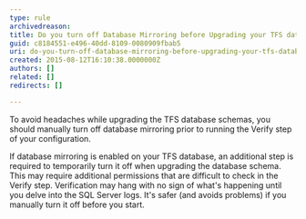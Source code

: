 ```yaml
---
type: rule
archivedreason: 
title: Do you turn off Database Mirroring before Upgrading your TFS databases?
guid: c8184551-e496-40dd-8109-0080909fbab5
uri: do-you-turn-off-database-mirroring-before-upgrading-your-tfs-databases
created: 2015-08-12T16:10:38.0000000Z
authors: []
related: []
redirects: []

---
```


To avoid headaches while upgrading the TFS database schemas, you should manually turn off database mirroring prior to running the Verify step of your configuration.

<!--endintro-->

If database mirroring is enabled on your TFS database, an additional step is required to temporarily turn it off when upgrading the database schema. This may require additional permissions that are difficult to check in the Verify step. Verification may hang with no sign of what's happening until you delve into the SQL Server logs. It's safer (and avoids problems) if you manually turn it off before you start.
